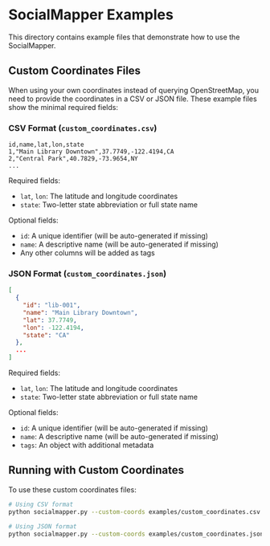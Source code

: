 # SocialMapper Examples

This directory contains example files that demonstrate how to use the SocialMapper.

## Custom Coordinates Files

When using your own coordinates instead of querying OpenStreetMap, you need to provide the coordinates in a CSV or JSON file. These example files show the minimal required fields:

### CSV Format (`custom_coordinates.csv`)

```
id,name,lat,lon,state
1,"Main Library Downtown",37.7749,-122.4194,CA
2,"Central Park",40.7829,-73.9654,NY
...
```

Required fields:
- `lat`, `lon`: The latitude and longitude coordinates
- `state`: Two-letter state abbreviation or full state name

Optional fields:
- `id`: A unique identifier (will be auto-generated if missing)
- `name`: A descriptive name (will be auto-generated if missing)
- Any other columns will be added as tags

### JSON Format (`custom_coordinates.json`)

```json
[
  {
    "id": "lib-001",
    "name": "Main Library Downtown",
    "lat": 37.7749,
    "lon": -122.4194,
    "state": "CA"
  },
  ...
]
```

Required fields:
- `lat`, `lon`: The latitude and longitude coordinates
- `state`: Two-letter state abbreviation or full state name

Optional fields:
- `id`: A unique identifier (will be auto-generated if missing)
- `name`: A descriptive name (will be auto-generated if missing)
- `tags`: An object with additional metadata

## Running with Custom Coordinates

To use these custom coordinates files:

```bash
# Using CSV format
python socialmapper.py --custom-coords examples/custom_coordinates.csv --travel-time 15 --census-variables total_population

# Using JSON format
python socialmapper.py --custom-coords examples/custom_coordinates.json --travel-time 15 --census-variables total_population median_income
```